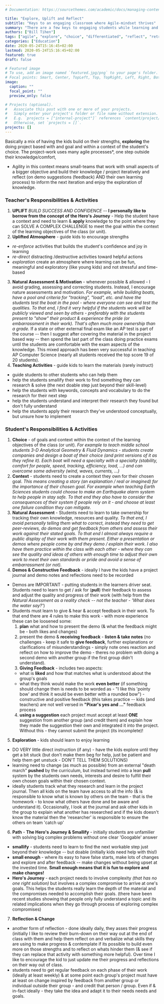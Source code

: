 ```yaml
---
# Documentation: https://sourcethemes.com/academic/docs/managing-content/

title: "Explore, Uplift and Reflect"
subtitle: "Keys to an engaging classroom where Agile-mindset thrives"
summary: "There are a few keys to engaging students while learning and enjoying their own worth as a person and learner.  While learning required materials -- within a context important to the student."
authors: ["Bill Tihen"]
tags: ["agile", "explore", "choice", "differentiated", "reflect", "retrospective", "uplift"]
categories: ["Education"]
date: 2020-05-24T15:16:45+02:00
lastmod: 2020-05-24T15:16:45+02:00
featured: true
draft: false

# Featured image
# To use, add an image named `featured.jpg/png` to your page's folder.
# Focal points: Smart, Center, TopLeft, Top, TopRight, Left, Right, BottomLeft, Bottom, BottomRight.
image:
  caption: ""
  focal_point: ""
  preview_only: false

# Projects (optional).
#   Associate this post with one or more of your projects.
#   Simply enter your project's folder or file name without extension.
#   E.g. `projects = ["internal-project"]` references `content/project/deep-learning/index.md`.
#   Otherwise, set `projects = []`.
projects: []
---
```


Basically a mix of having the kids build on their strengths, **exploring** the doing project based with and goal and within a context of the student's choice.  The project-work uses many agile processes*, one step outside their knowledge/comfort,

* Agility in this context means small-teams that work with small aspects of a bigger objective and build their knowledge / project iteratively and reflect (on demo suggestions (feedback) AND their own learning process) to inform the next iteration and enjoy the exploration of knowledge.

### Teacher's Responsibilities & Activities

1. **UPLIFT** _BUILD SUCCESS AND CONFIDENCE_ -- **I personally like to borrow from the concept of the Hero's Journey** - Help the student have a context and need to learn & **apply** knowledge to the point where they can SOLVE A COMPLEX CHALLENGE to meet the goal within the context of the learning objectives of the class (or unit).
2. **Uplifted Atmosphere** - guide kids to encourage strengths
  - _re-enforce_ activities that builds the student's confidence and joy in learning
  - _re-direct_ distracting /destructive activities toward helpful actions
  - _exploration_ create an atmosphere where learning can be fun, meaningful and exploratory (like young kids) and not stressful and time-based
3. **Natural Assessment & Motivation** - whenever possible & allowed - I avoid grading, assessing and correcting students.  Instead, I encourage nature assessments and motivation.
_For example, while building boats, have a pool and criteria for "tracking", "load", etc. and have the students test the boat in the pool - where everyone can see and test the qualities.  To that end, I find it very helpful if the students work will be publicly viewed and seen by others - preferably with the students present to "show" their product & experience the pride (or embarrassment in their work).  That's often much more ownership than a grade._
If a state or other external final exam like an AP test is part of the course -- then I suggest after covering the material in the project based way -- then spend the last part of the class doing practice exams until the students are comfortable with the exam aspects of the knowledge.  This mixed approach has been very successful in teaching AP Computer Science (nearly all students received the top score 19 of 20 students).
4. **Teaching Activities** - guide kids to learn the materials (rarely instruct)
  - guide students to other students who can help them
  - help the students smallify their work to find something they can research & solve (the next doable step just beyond their skill-level)
  - help the students with keywords, concepts and vocabulary to do the research for their next step
  - help the students understand and interpret their research they found but don't fully understand
  - help the students apply their research they've understood conceptually, but unsure how to implement

### Student's Responsibilities & Activities

1. **Choice** - of goals and context within the context of the learning objectives of the class (or unit).  _For example to teach middle school students 3-D Analytical Geometry & Fluid Dynamics - students create companies and design a boat of their choice (and print versions of it as they refine it).  Each boat will need a specialty with a specialty (stability, comfort for people, speed, tracking, efficiency, load, ...) and can overcome some adversity (wind, waves, currents, ...)_
2. **Context** - students need to create a context they own for their chosen goal.  _This means creating a story (an explanation / real or imagined) for the importance of their chosen goal. For example when teaching Earth Sciences students could choose to make an Earthquake alarm system to help people in stay safe.  To that end they also have to consider the consequences of their system if people rely on it - and choose at least one failure condition they can mitigate._
3. **Natural Assessment** - Students need to learn to take ownership for tracking their own knowledge, resources and quality.  _To that end, I avoid personally telling them what to correct, instead they need to get peer-reviews, do demos and get feedback from others and assess their work against their stated goals.  To that end I almost always require a public display of their work with them present.  Either a presentation or demos where people come by and they demo / explain their work.  I also have them practice within the class with each other - where they can see the quality and ideas of others with enough time to adjust their own work to meet their own standards or pride and avoid a sense of embarrassment (or not)._
4. **Demos & Constructive Feedback** - ideally I have the kids have a project journal and demo notes and reflections need to be recorded
  - Demos are IMPORTANT - putting students in the learners driver seat.  Students need to learn to get / ask for (**pull**) their feedback to assess and adjust the quality and progress of their work (with help from the _Natural Assessment as a reality check -- not the teacher - 'What does the water say?'_)
  - Students must learn to give & hear & accept feedback in their work.  To that end there are 4 rules to make this work - with more experience these can be loosened some:
    1. **plan** what and how to present the demo (& what the feedback might be - both likes and changes)
    2. present the demo & **receiving feedback** - **listen & take notes** (no challenges - keep it safe to **give feedback**, further explanations or clarifications of misunderstandings - simply note ones reaction and reflect on how to improve the demo - theres no problem with doing a second demo with another group if the first group didn't understand).
    3. **Giving Feedback** - includes two aspects:
      - what is **liked** and how that matches what is understood about the group's goals
      - what they think would make the work **even better** (if something should change then is needs to be worded as - "I like this 'pointy bow' and think it would be even better with a rounded bow") - constructive and positive feedback (this takes practice -- kids (and teachers) are not well versed in **"Pixar's yes and ..."** feedback process
    4. **using a suggestion** each project must accept at least **ONE** suggestion from another group (and credit them) and explain how they made the suggestion their own and integrated it into the project.  Without this - they cannot submit the project (its incomplete)!
5. **Exploration** - kids should learn to enjoy learning
  - DO VERY little direct instruction (if any) - have the kids explore until they get a bit stuck (but don't make them beg for help, just be patient and help them get unstuck - DON'T TELL THEM SOLUTIONS)
  - learning need to change (as much as possible) from an external "death march" **pushed** by the curriculum, but instead turned into a lean **pull** system by the students own needs, interests and desire to fulfill their own chosen goals within their chosen context.
  - ideally students track what they research and learn in the project journal.  Then all kids on the team have access to all the info (& is responsible to know what is known by others on the team - that is the homework - to know what others have done and be aware and understand it).  Occasionally, I look at the journal and ask other kids in the group to explain what another has researched and if the kids doesn't know the material then the 'researcher' is responsible to ensure the others on team 'catch up'
6. **Path** - **The Hero's Journey & Smallify** - initially students are unfamilier with solving big complex problems without one clear 'Googable' answer
  - **smallify** - students need to learn to find the next workable step just beyond their knowledge -- but doable (initially kids need help with this!)
  - **small enough** - where its easy to have false starts, make lots of changes and explore and after feedback -- make changes without being upset at the invested time.  **Small enough means that it is fun to explore and make changes!**
  - **Hero's Journey** - each project needs to involve complexity _(that has no one right solution)_ but involves a complex compromise to arrive at one's goals.  This helps the students really learn the depth of the material and the compromises needed to accomplish their goals. (there have been recent studies showing that people only fully understand a topic and its related implications when they go through process of exploring complex compromises)
7. **Reflection & Change**
  - another form of reflection - done ideally daily, they asses their progress (initially I like to review their burn-down on their way out at the end of class with them and help them reflect on and verbalize what skills they are using to make progress & contemplate if its possible to build even more on those strengths and to reflect on whats hinder them (& see if they can replace that activity with something more helpful).  Over time I like to encourage the kid to just update me their progress and reflections on their way out of class.
  - students need to get regular feedback on each phase of their work (ideally at least weekly) & at some point each group's project must have at least on change inspired by feedback from another group or individual outside their group - and credit that person / group. Even if & in-fact ideally - they take the idea and adapt it to their needs needs and goals.
